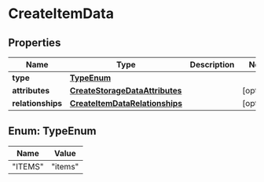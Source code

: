 
# CreateItemData

## Properties
Name | Type | Description | Notes
------------ | ------------- | ------------- | -------------
**type** | [**TypeEnum**](#TypeEnum) |  | 
**attributes** | [**CreateStorageDataAttributes**](CreateStorageDataAttributes.md) |  |  [optional]
**relationships** | [**CreateItemDataRelationships**](CreateItemDataRelationships.md) |  |  [optional]


<a name="TypeEnum"></a>
## Enum: TypeEnum
Name | Value
---- | -----
"ITEMS" | &quot;items&quot;



